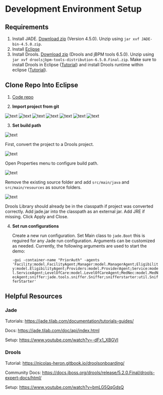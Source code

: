 # Development Environment Setup

## Requirements
1. Install JADE. [Download zip](https://jade.tilab.com/dl.php?file=JADE-bin-4.5.0.zip) (Version 4.5.0). Unzip using `jar xvf JADE-bin-4.5.0.zip`.
2. Install [Eclipse](https://www.eclipse.org/downloads/) 
3. Install Drools. [Download zip](https://download.jboss.org/drools/release/6.5.0.Final/droolsjbpm-tools-distribution-6.5.0.Final.zip) (Drools and jBPM tools 6.5.0). Unzip using `jar xvf droolsjbpm-tools-distribution-6.5.0.Final.zip`. Make sure to install Drools in Eclipse ([Tutorial](https://www.tutorialspoint.com/drools/drools_eclipse_plugin.htm)) and install Drools runtime within eclipse ([Tutorial](https://www.tutorialspoint.com/drools/drools_runtime.htm)).


## Clone Repo Into Eclipse
1. [Code repo](https://github.optum.com/kkalyan7/PriorAuthModel)


2. **Import project from git**

![text](./images/GitImport/ImportMenu.png)
![text](./images/GitImport/RepoMenu.png)
![text](./images/GitImport/CloneMenu.png)
![text](./images/GitImport/BranchMenu.png)
![text](./images/GitImport/DestMenu.png)
![text](./images/GitImport/ProjectMenu.png)
![text](./images/GitImport/FinalMenu.png)


3. **Set build path**

![text](./images/BuildPath/DroolsConvert.png)

First, convert the project to a Drools project.

![text](./images/BuildPath/OpenProperties.png)

Open Properties menu to configure build path.

![text](./images/BuildPath/Source.png)

Remove the existing source folder and add `src/main/java` and `src/main/resources` as source folders.

![text](./images/BuildPath/Libraries.png)

Drools Library should already be in the classpath if project was converted correctly. Add jade.jar into the classpath as an external jar. Add JRE if missing.
Click Apply and Close.

4. **Set run configurations**
    
    Create a new run configuration. Set Main class to `jade.Boot` this is reguired for any Jade run configuration. Arguments can be customized as needed. Currently, the following arguments are used to start the demo:
    
    ```-gui -container-name "PriorAuth" -agents 'Facility:model.FacilityAgent;Manager:model.ManagerAgent;Eligibility:model.EligibilityAgent;Providers:model.ProviderAgent;Service:model.ServiceAgent;LevelOfCare:model.LevelOfCareAgent;MedNec:model.MedNecAgent;sniffer:jade.tools.sniffer.Sniffer;snifferstarter:util.SnifferStarter'```




## Helpful Resources

### Jade
Tutorials: https://jade.tilab.com/documentation/tutorials-guides/ 

Docs: https://jade.tilab.com/doc/api/index.html 

Setup: https://www.youtube.com/watch?v=-dFx1_XBGVI

### Drools
Tutorial: https://nicolas-heron.gitbook.io/droolsonboarding/ 

Community Docs: https://docs.jboss.org/drools/release/5.2.0.Final/drools-expert-docs/html/ 
    
Setup: https://www.youtube.com/watch?v=bmLG5QqGdsQ
